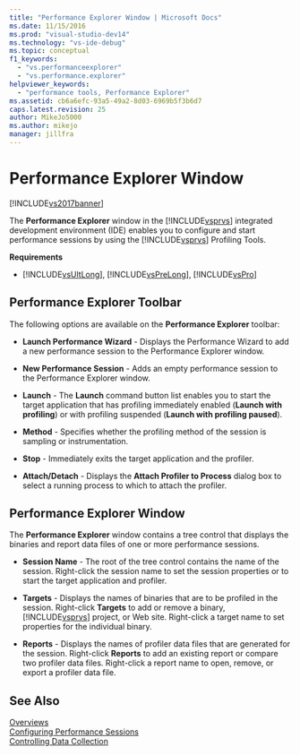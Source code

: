 ```yaml
---
title: "Performance Explorer Window | Microsoft Docs"
ms.date: 11/15/2016
ms.prod: "visual-studio-dev14"
ms.technology: "vs-ide-debug"
ms.topic: conceptual
f1_keywords: 
  - "vs.performanceexplorer"
  - "vs.performance.explorer"
helpviewer_keywords: 
  - "performance tools, Performance Explorer"
ms.assetid: cb6a6efc-93a5-49a2-8d03-6969b5f3b6d7
caps.latest.revision: 25
author: MikeJo5000
ms.author: mikejo
manager: jillfra
---
```

# Performance Explorer Window
[!INCLUDE[vs2017banner](../includes/vs2017banner.md)]

The **Performance Explorer** window in the [!INCLUDE[vsprvs](../includes/vsprvs-md.md)] integrated development environment (IDE) enables you to configure and start performance sessions by using the [!INCLUDE[vsprvs](../includes/vsprvs-md.md)] Profiling Tools.  
  
 **Requirements**  
  
- [!INCLUDE[vsUltLong](../includes/vsultlong-md.md)], [!INCLUDE[vsPreLong](../includes/vsprelong-md.md)], [!INCLUDE[vsPro](../includes/vspro-md.md)]  
  
## Performance Explorer Toolbar  
 The following options are available on the **Performance Explorer** toolbar:  
  
- **Launch Performance Wizard** - Displays the Performance Wizard to add a new performance session to the Performance Explorer window.  
  
- **New Performance Session** - Adds an empty performance session to the Performance Explorer window.  
  
- **Launch** - The **Launch** command button list enables you to start the target application that has profiling immediately enabled (**Launch with profiling**) or with profiling suspended (**Launch with profiling paused**).  
  
- **Method** - Specifies whether the profiling method of the session is sampling or instrumentation.  
  
- **Stop** - Immediately exits the target application and the profiler.  
  
- **Attach/Detach** - Displays the **Attach Profiler to Process** dialog box to select a running process to which to attach the profiler.  
  
## Performance Explorer Window  
 The **Performance Explorer** window contains a tree control that displays the binaries and report data files of one or more performance sessions.  
  
- **Session Name** - The root of the tree control contains the name of the session. Right-click the session name to set the session properties or to start the target application and profiler.  
  
- **Targets** - Displays the names of binaries that are to be profiled in the session. Right-click **Targets** to add or remove a binary, [!INCLUDE[vsprvs](../includes/vsprvs-md.md)] project, or Web site. Right-click a target name to set properties for the individual binary.  
  
- **Reports** - Displays the names of profiler data files that are generated for the session. Right-click **Reports** to add an existing report or compare two profiler data files. Right-click a report name to open, remove, or export a profiler data file.  
  
## See Also  
 [Overviews](../profiling/overviews-performance-tools.md)   
 [Configuring Performance Sessions](../profiling/configuring-performance-sessions.md)   
 [Controlling Data Collection](../profiling/controlling-data-collection.md)
